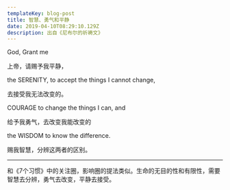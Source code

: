 ```yaml
---
templateKey: blog-post
title: 智慧、勇气和平静
date: 2019-04-10T08:29:10.129Z
description: 出自《尼布尔的祈祷文》
---
```

God, Grant me

上帝，请赐予我平静，

the SERENITY, to accept the things I cannot change,

去接受我无法改变的。

COURAGE to change the things I can, and

给予我勇气，去改变我能改变的

the WISDOM to know the difference.

赐我智慧，分辨这两者的区别。

---

和《7个习惯》中的关注圈，影响圈的提法类似。生命的无目的性和有限性，需要智慧去分辨，勇气去改变，平静去接受。
